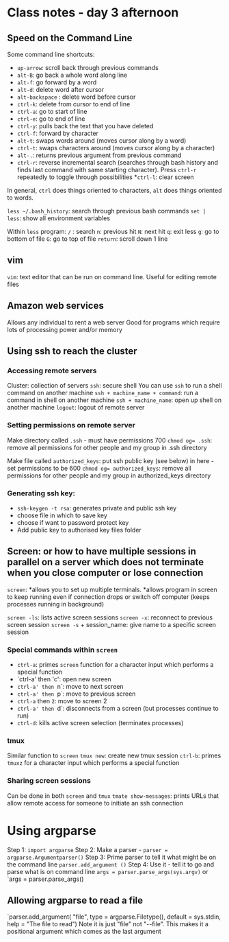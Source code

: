 # Class notes - day 3 afternoon

## Speed on the Command Line
Some command line shortcuts:
* `up-arrow`: scroll back through previous commands
* `alt-B`: go back a whole word along line
* `alt-f`: go forward by a word
* `alt-d`: delete word after cursor
* `alt-backspace` : delete word before cursor
* `ctrl-k`: delete from cursor to end of line
* `ctrl-a`: go to start of line
* `ctrl-e`: go to end of line
* `ctrl-y`: pulls back the text that you have deleted
* `ctrl-f`: forward by character
* `alt-t`: swaps words around (moves cursor along by a word)
* `ctrl-t`: swaps characters around (moves cursor along by a character)
* `alt-.`: returns previous argument from previous command
* `ctrl-r`: reverse incremental search (searches through bash history and finds last command with same starting character). 
Press `ctrl-r` repeatedly to toggle through possibilities
*`ctrl-l`: clear screen

In general, `ctrl` does things oriented to characters, `alt` does things oriented to words.

`less ~/.bash_history`: search through previous bash commands
`set | less`: show all environment variables

Within `less` program:
`/` : search
`n`: previous hit
`N`: next hit
`q`: exit less
`g`: go to bottom of file
`G`: go to top of file
`return`: scroll down 1 line

## vim
`vim`: text editor that can be run on command line. Useful for editing remote files

## Amazon web services
Allows any individual to rent a web server
Good for programs which require lots of processing power and/or memory

## Using ssh to reach the cluster
### Accessing remote servers
Cluster: collection of servers
`ssh`: secure shell
You can use `ssh` to run a shell command on another machine
`ssh + machine_name + command`: run a command in shell on another machine
`ssh + machine_name`: open up shell on another machine
`logout`: logout of remote server

### Setting permissions on remote server
Make directory called `.ssh` - must have permissions 700
`chmod og= .ssh`: remove all permissions for other people and my group in .ssh directory

Make file called `authorized_keys`: put ssh public key (see below) in here - set permissions to be 600
`chmod og= authorized_keys`: remove all permissions for other people and my group in authorized_keys directory

### Generating ssh key:
* `ssh-keygen -t rsa`: generates private and public ssh key
* choose file in which to save key
* choose if want to password protect key
* Add public key to authorised key files folder

## Screen: or how to have multiple sessions in parallel on a server which does not terminate when you close computer or lose connection
`screen`: 
*allows you to set up multiple terminals. 
*allows program in screen to keep running even if connection drops or switch off computer (keeps processes running in background)

`screen -ls`: lists active screen sessions
`screen -x`: reconnect to previous screen session
`screen -s` + session_name: give name to a specific screen session

### Special commands within `screen`
* `ctrl-a`: primes `screen` function for a character input which performs a special function
* `ctrl-a' then 'c': open new screen
* `ctrl-a' then `n`: move to next screen
* `ctrl-a' then `p`: move to previous screen
* `ctrl-a` then `2`: move to screen 2
* `ctrl-a' then `d`: disconnects from a screen (but processes continue to run)
* `ctrl-d`: kills active screen selection (terminates processes)

### tmux
Similar function to `screen`
`tmux new`: create new tmux session
`ctrl-b`: primes `tmuxz` for a character input which performs a special function

### Sharing screen sessions
Can be done in both `screen` and `tmux`
`tmate show-messages`: prints URLs that allow remote access for someone to initiate an ssh connection

# Using argparse
Step 1: `import argparse`
Step 2: Make a parser - `parser = argparse.Argumentparser()`
Step 3: Prime parser to tell it what might be on the command line
`parser.add_argument ()`
Step 4: Use it - tell it to go and parse what is on command line
`args = parser.parse_args(sys.argv)`
or
`args = parser.parse_args()

## Allowing argparse to read a file
`parser.add_argument(
	"file", type = argparse.Filetype(), default = sys.stdin,
	help = "The file to read")
Note it is just "file" not "--file". This makes it a positional argument which comes as the last argument













































